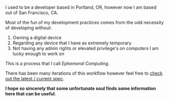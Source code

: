 I used to be a developer based in Portland, OR, however now I am based out of San Francisco, CA.

Most of the fun of my development practices comes from the odd necessity of developing without:

1. Owning a digital device
2. Regarding any device that I have as extremely temporary 
3. Not having any admin rights or elevated privilege's on computers I am lucky enough to work on

This is a process that I call *Ephemeral Computing*.

There has been many iterations of this workflow however feel free to [check out the latest / current spec]([https://github.com/8rentS/ephemeral-computing).

**I hope so sincerely that some unfortunate soul finds some information here that can be useful**.